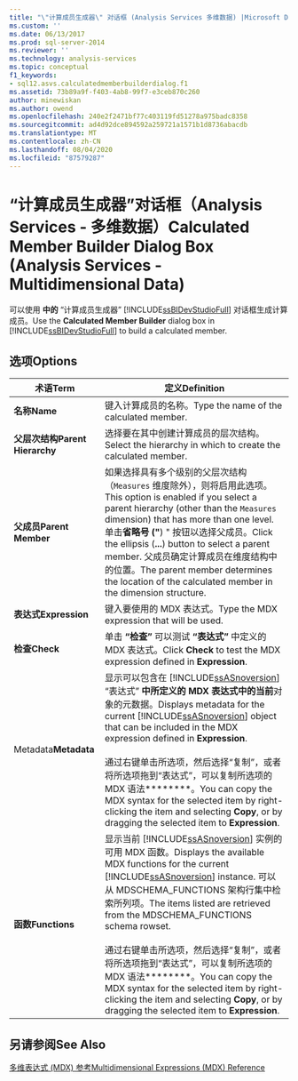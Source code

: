 ```yaml
---
title: "\"计算成员生成器\" 对话框 (Analysis Services 多维数据) |Microsoft Docs"
ms.custom: ''
ms.date: 06/13/2017
ms.prod: sql-server-2014
ms.reviewer: ''
ms.technology: analysis-services
ms.topic: conceptual
f1_keywords:
- sql12.asvs.calculatedmemberbuilderdialog.f1
ms.assetid: 73b89a9f-f403-4ab8-99f7-e3ceb870c260
author: minewiskan
ms.author: owend
ms.openlocfilehash: 240e2f2471bf77c403119fd51278a975badc8358
ms.sourcegitcommit: ad4d92dce894592a259721a1571b1d8736abacdb
ms.translationtype: MT
ms.contentlocale: zh-CN
ms.lasthandoff: 08/04/2020
ms.locfileid: "87579287"
---
```

# <a name="calculated-member-builder-dialog-box-analysis-services---multidimensional-data"></a><span data-ttu-id="2e730-102">“计算成员生成器”对话框（Analysis Services - 多维数据）</span><span class="sxs-lookup"><span data-stu-id="2e730-102">Calculated Member Builder Dialog Box (Analysis Services - Multidimensional Data)</span></span>
  <span data-ttu-id="2e730-103">可以使用 **中的** “计算成员生成器” [!INCLUDE[ssBIDevStudioFull](../includes/ssbidevstudiofull-md.md)] 对话框生成计算成员。</span><span class="sxs-lookup"><span data-stu-id="2e730-103">Use the **Calculated Member Builder** dialog box in [!INCLUDE[ssBIDevStudioFull](../includes/ssbidevstudiofull-md.md)] to build a calculated member.</span></span>  
  
## <a name="options"></a><span data-ttu-id="2e730-104">选项</span><span class="sxs-lookup"><span data-stu-id="2e730-104">Options</span></span>  
  
|<span data-ttu-id="2e730-105">术语</span><span class="sxs-lookup"><span data-stu-id="2e730-105">Term</span></span>|<span data-ttu-id="2e730-106">定义</span><span class="sxs-lookup"><span data-stu-id="2e730-106">Definition</span></span>|  
|----------|----------------|  
|<span data-ttu-id="2e730-107">**名称**</span><span class="sxs-lookup"><span data-stu-id="2e730-107">**Name**</span></span>|<span data-ttu-id="2e730-108">键入计算成员的名称。</span><span class="sxs-lookup"><span data-stu-id="2e730-108">Type the name of the calculated member.</span></span>|  
|<span data-ttu-id="2e730-109">**父层次结构**</span><span class="sxs-lookup"><span data-stu-id="2e730-109">**Parent Hierarchy**</span></span>|<span data-ttu-id="2e730-110">选择要在其中创建计算成员的层次结构。</span><span class="sxs-lookup"><span data-stu-id="2e730-110">Select the hierarchy in which to create the calculated member.</span></span>|  
|<span data-ttu-id="2e730-111">**父成员**</span><span class="sxs-lookup"><span data-stu-id="2e730-111">**Parent Member**</span></span>|<span data-ttu-id="2e730-112">如果选择具有多个级别的父层次结构（`Measures` 维度除外），则将启用此选项。</span><span class="sxs-lookup"><span data-stu-id="2e730-112">This option is enabled if you select a parent hierarchy (other than the `Measures` dimension) that has more than one level.</span></span> <span data-ttu-id="2e730-113">单击**省略号 ("**) " 按钮以选择父成员。</span><span class="sxs-lookup"><span data-stu-id="2e730-113">Click the ellipsis (**...**) button to select a parent member.</span></span> <span data-ttu-id="2e730-114">父成员确定计算成员在维度结构中的位置。</span><span class="sxs-lookup"><span data-stu-id="2e730-114">The parent member determines the location of the calculated member in the dimension structure.</span></span>|  
|<span data-ttu-id="2e730-115">**表达式**</span><span class="sxs-lookup"><span data-stu-id="2e730-115">**Expression**</span></span>|<span data-ttu-id="2e730-116">键入要使用的 MDX 表达式。</span><span class="sxs-lookup"><span data-stu-id="2e730-116">Type the MDX expression that will be used.</span></span>|  
|<span data-ttu-id="2e730-117">**检查**</span><span class="sxs-lookup"><span data-stu-id="2e730-117">**Check**</span></span>|<span data-ttu-id="2e730-118">单击 **“检查”** 可以测试 **“表达式”** 中定义的 MDX 表达式。</span><span class="sxs-lookup"><span data-stu-id="2e730-118">Click **Check** to test the MDX expression defined in **Expression**.</span></span>|  
|<span data-ttu-id="2e730-119">Metadata</span><span class="sxs-lookup"><span data-stu-id="2e730-119">**Metadata**</span></span>|<span data-ttu-id="2e730-120">显示可以包含在 [!INCLUDE[ssASnoversion](../includes/ssasnoversion-md.md)] “表达式” **中所定义的 MDX 表达式中的当前**对象的元数据。</span><span class="sxs-lookup"><span data-stu-id="2e730-120">Displays metadata for the current [!INCLUDE[ssASnoversion](../includes/ssasnoversion-md.md)] object that can be included in the MDX expression defined in **Expression**.</span></span><br /><br /> <span data-ttu-id="2e730-121">通过右键单击所选项，然后选择“复制”，或者将所选项拖到“表达式”，可以复制所选项的 MDX 语法\*\*\*\*\*\*\*\*。</span><span class="sxs-lookup"><span data-stu-id="2e730-121">You can copy the MDX syntax for the selected item by right-clicking the item and selecting **Copy**, or by dragging the selected item to **Expression**.</span></span>|  
|<span data-ttu-id="2e730-122">**函数**</span><span class="sxs-lookup"><span data-stu-id="2e730-122">**Functions**</span></span>|<span data-ttu-id="2e730-123">显示当前 [!INCLUDE[ssASnoversion](../includes/ssasnoversion-md.md)] 实例的可用 MDX 函数。</span><span class="sxs-lookup"><span data-stu-id="2e730-123">Displays the available MDX functions for the current [!INCLUDE[ssASnoversion](../includes/ssasnoversion-md.md)] instance.</span></span> <span data-ttu-id="2e730-124">可以从 MDSCHEMA_FUNCTIONS 架构行集中检索所列项。</span><span class="sxs-lookup"><span data-stu-id="2e730-124">The items listed are retrieved from the MDSCHEMA_FUNCTIONS schema rowset.</span></span><br /><br /> <span data-ttu-id="2e730-125">通过右键单击所选项，然后选择“复制”，或者将所选项拖到“表达式”，可以复制所选项的 MDX 语法\*\*\*\*\*\*\*\*。</span><span class="sxs-lookup"><span data-stu-id="2e730-125">You can copy the MDX syntax for the selected item by right-clicking the item and selecting **Copy**, or by dragging the selected item to **Expression**.</span></span>|  
  
## <a name="see-also"></a><span data-ttu-id="2e730-126">另请参阅</span><span class="sxs-lookup"><span data-stu-id="2e730-126">See Also</span></span>  
 [<span data-ttu-id="2e730-127">多维表达式 (MDX) 参考</span><span class="sxs-lookup"><span data-stu-id="2e730-127">Multidimensional Expressions &#40;MDX&#41; Reference</span></span>](/sql/mdx/multidimensional-expressions-mdx-reference)  
  
  
